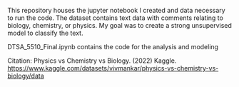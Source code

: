 This repository houses the jupyter notebook I created and data necessary to run the code. The dataset contains text data with comments relating to biology, chemistry, or physics. My goal was to create a strong unsupervised model to classify the text.

DTSA_5510_Final.ipynb contains the code for the analysis and modeling

Citation: Physics vs Chemistry vs Biology. (2022) Kaggle. https://www.kaggle.com/datasets/vivmankar/physics-vs-chemistry-vs-biology/data
